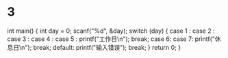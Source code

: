 # 3
int main()
{
	int day = 0;
	scanf("%d", &day);
	switch (day)
	{
	case 1 :
	case 2 :
	case 3 :
	case 4 :
	case 5 :
		printf("工作日\n");
			break;
	case 6:
	case 7:
		printf("休息日\n");
		break;
	default:
		printf("输入错误");
		break;
	}
	return 0;
}
